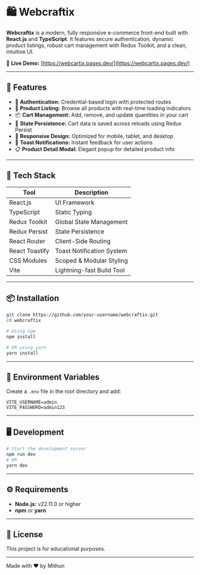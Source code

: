 # 🛍️ Webcraftix

**Webcraftix** is a modern, fully responsive e-commerce front-end built with **React.js** and **TypeScript**. It features secure authentication, dynamic product listings, robust cart management with Redux Toolkit, and a clean, intuitive UI.

🔗 **Live Demo:** [https://webcartix.pages.dev/](https://webcartix.pages.dev/)

---

## 🚀 Features

- 🔐 **Authentication:** Credential-based login with protected routes
- 🧾 **Product Listing:** Browse all products with real-time loading indicators
- 📦 **Cart Management:** Add, remove, and update quantities in your cart
- 🔄 **State Persistence:** Cart data is saved across reloads using Redux Persist
- 📱 **Responsive Design:** Optimized for mobile, tablet, and desktop
- 🔔 **Toast Notifications:** Instant feedback for user actions
- 📋 **Product Detail Modal:** Elegant popup for detailed product info

---

## 🧰 Tech Stack

| Tool            | Description                          |
|-----------------|--------------------------------------|
| React.js        | UI Framework                         |
| TypeScript      | Static Typing                        |
| Redux Toolkit   | Global State Management              |
| Redux Persist   | State Persistence                    |
| React Router    | Client-Side Routing                  |
| React Toastify  | Toast Notification System            |
| CSS Modules     | Scoped & Modular Styling             |
| Vite            | Lightning-fast Build Tool            |

---

## 📦 Installation

```bash
git clone https://github.com/your-username/webcraftix.git
cd webcraftix

# Using npm
npm install

# OR using yarn
yarn install
```

---

## 🔐 Environment Variables

Create a `.env` file in the root directory and add:

```
VITE_USERNAME=admin
VITE_PASSWORD=admin123
```

---

## 🖥️ Development

```bash
# Start the development server
npm run dev
# OR
yarn dev
```

---

## ⚙️ Requirements

- **Node.js:** v22.11.0 or higher
- **npm** or **yarn**

---

## 📄 License

This project is for educational purposes.

---

Made with ❤️ by Mithun
